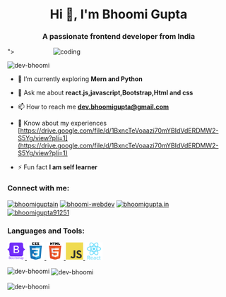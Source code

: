 <h1 align="center">Hi 👋, I'm Bhoomi Gupta</h1>
<h3 align="center">A passionate frontend developer from India</h3>
<img align="right" alt="coding" width="400" src="https://media.giphy.com/media/v1.Y2lkPTc5MGI3NjExd290MjVtYWI5aHdpY2pmOWF0cHp6eHc0dnR4aDU2NzZzaGN4Y2ZwYyZlcD12MV9pbnRlcm5hbF9naWZfYnlfaWQmY3Q9Zw/2IudUHdI075HL02Pkk/giphy.gif"

">
<p align="left"> <img src="https://komarev.com/ghpvc/?username=dev-bhoomi&label=Profile%20views&color=0e75b6&style=flat" alt="dev-bhoomi" /> </p>

- 🌱 I’m currently exploring **Mern and Python**

- 💬 Ask me about **react.js,javascript,Bootstrap,Html and css**

- 📫 How to reach me **dev.bhoomigupta@gmail.com**

- 📄 Know about my experiences [https://drive.google.com/file/d/1BxncTeVoaazi70mYBIdVdERDMW2-S5Yg/view?pli=1](https://drive.google.com/file/d/1BxncTeVoaazi70mYBIdVdERDMW2-S5Yg/view?pli=1)

- ⚡ Fun fact **I am self learner**

<h3 align="left">Connect with me:</h3>
<p align="left">
<a href="https://twitter.com/bhoomiguptain" target="blank"><img align="center" src="https://raw.githubusercontent.com/rahuldkjain/github-profile-readme-generator/master/src/images/icons/Social/twitter.svg" alt="bhoomiguptain" height="30" width="40" /></a>
<a href="https://linkedin.com/in/bhoomi-webdev" target="blank"><img align="center" src="https://raw.githubusercontent.com/rahuldkjain/github-profile-readme-generator/master/src/images/icons/Social/linked-in-alt.svg" alt="bhoomi-webdev" height="30" width="40" /></a>
<a href="https://medium.com/bhoomigupta.in" target="blank"><img align="center" src="https://raw.githubusercontent.com/rahuldkjain/github-profile-readme-generator/master/src/images/icons/Social/medium.svg" alt="bhoomigupta.in" height="30" width="40" /></a>
<a href="https://www.hackerrank.com/bhoomigupta91251" target="blank"><img align="center" src="https://raw.githubusercontent.com/rahuldkjain/github-profile-readme-generator/master/src/images/icons/Social/hackerrank.svg" alt="bhoomigupta91251" height="30" width="40" /></a>
</p>

<h3 align="left">Languages and Tools:</h3>
<p align="left"> <a href="https://getbootstrap.com" target="_blank" rel="noreferrer"> <img src="https://raw.githubusercontent.com/devicons/devicon/master/icons/bootstrap/bootstrap-plain-wordmark.svg" alt="bootstrap" width="40" height="40"/> </a> <a href="https://www.w3schools.com/css/" target="_blank" rel="noreferrer"> <img src="https://raw.githubusercontent.com/devicons/devicon/master/icons/css3/css3-original-wordmark.svg" alt="css3" width="40" height="40"/> </a> <a href="https://www.w3.org/html/" target="_blank" rel="noreferrer"> <img src="https://raw.githubusercontent.com/devicons/devicon/master/icons/html5/html5-original-wordmark.svg" alt="html5" width="40" height="40"/> </a> <a href="https://developer.mozilla.org/en-US/docs/Web/JavaScript" target="_blank" rel="noreferrer"> <img src="https://raw.githubusercontent.com/devicons/devicon/master/icons/javascript/javascript-original.svg" alt="javascript" width="40" height="40"/> </a> <a href="https://reactjs.org/" target="_blank" rel="noreferrer"> <img src="https://raw.githubusercontent.com/devicons/devicon/master/icons/react/react-original-wordmark.svg" alt="react" width="40" height="40"/> </a> </p>

<p><img align="left" src="https://github-readme-stats.vercel.app/api/top-langs?username=dev-bhoomi&show_icons=true&locale=en&layout=compact" alt="dev-bhoomi" /></p>

<p>&nbsp;<img align="center" src="https://github-readme-stats.vercel.app/api?username=dev-bhoomi&show_icons=true&locale=en" alt="dev-bhoomi" /></p>

<p><img align="center" src="https://github-readme-streak-stats.herokuapp.com/?user=dev-bhoomi&" alt="dev-bhoomi" /></p>

